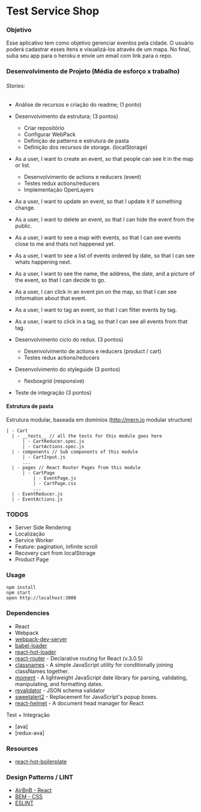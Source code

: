 Test Service Shop
=====================

### Objetivo
Esse aplicativo tem como objetivo gerenciar eventos pela cidade. O usuário poderá cadastrar esses itens e visualizá-los através de um mapa. No final, suba seu app para o heroku e envie um email com link para o repo.

### Desenvolvimento de Projeto (Média de esforço x trabalho)
###### Stories:
- Análise de recursos e criação do readme; (1 ponto)
- Desenvolvimento da estrutura; (3 pontos)
    - Criar repositório
    - Configurar WebPack
    - Definição de patterns e estrutura de pasta
    - Definição dos recursos de storage. (localStorage)
- As a user, I want to create an event, so that people can see it in the map or list.
    - Desenvolvimento de actions e reducers (event)
    - Testes redux actions/reducers
    - Implementação OpenLayers
- As a user, I want to update an event, so that I update it if something change.
- As a user, I want to delete an event, so that I can hide the event from the public.
- As a user, I want to see a map with events, so that I can see events close to me and thats not happened yet.
- As a user, I want to see a list of events ordered by date, so that I can see whats happening next.
- As a user, I want to see the name, the address, the date, and a picture of the event, so that I can decide to go.
- As a user, I can click in an event pin on the map, so that I can see information about that event.
- As a user, I want to tag an event, so that I can filter events by tag.
- As a user, I want to click in a tag, so that I can see all events from that tag.

- Desenvolvimento ciclo do redux. (3 pontos)
    - Desenvolvimento de actions e reducers (product / cart)
    - Testes redux actions/reducers
- Desenvolvimento do styleguide (3 pontos)
    - flexboxgrid (responsive)
- Teste de integração (3 pontos)

#### Estrutura de pasta
Estrutura modular, baseada em dominios (http://mern.io modular structure)
```
| - Cart
  | - __tests__ // all the tests for this module goes here
      | - CartReducer.spec.js
      | - CartActions.spec.js
  | - components // Sub components of this module
      | - CartInput.js
      ...
  | - pages // React Router Pages from this module
      | - CartPage
          | - EventPage.js
          | - CartPage.css
          ...
  | - EventReducer.js
  | - EventActions.js
```

### TODOS
- Server Side Rendering
- Localização
- Service Worker
- Feature: pagination, infinite scroll
- Recovery cart from localStorage
- Product Page

### Usage

```
npm install
npm start
open http://localhost:3000
```

### Dependencies

* React
* Webpack
* [webpack-dev-server](https://github.com/webpack/webpack-dev-server)
* [babel-loader](https://github.com/babel/babel-loader)
* [react-hot-loader](https://github.com/gaearon/react-hot-loader)
* [react-router](https://github.com/ReactTraining/react-router) - Declarative routing for React (v.3.0.5) 
* [classnames](https://github.com/JedWatson/classnames) - A simple JavaScript utility for conditionally joining classNames together. 
* [moment](https://github.com/moment/moment) - A lightweight JavaScript date library for parsing, validating, manipulating, and formatting dates.
* [revalidator](https://github.com/flatiron/revalidator) - JSON schema validator
* [sweetalert2](https://github.com/limonte/sweetalert2) - Replacement for JavaScript's popup boxes.
* [react-helmet](https://github.com/nfl/react-helmet) - A document head manager for React

Test + Integração
* [ava]
* [redux-ava]

### Resources

* [react-hot-boilerplate](https://github.com/gaearon/react-hot-boilerplate)

### Design Patterns / LINT

* [AirBnB - React](https://github.com/airbnb/javascript/blob/master/react/README.md)
* [BEM - CSS](http://getbem.com/introduction/)
* [ESLINT](https://github.com/eslint/eslint)
